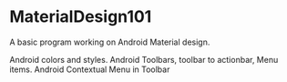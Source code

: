 # MaterialDesign101

A basic program working on Android Material design. 

Android colors and styles.
Android Toolbars, toolbar to actionbar, Menu items.
Android Contextual Menu in Toolbar
